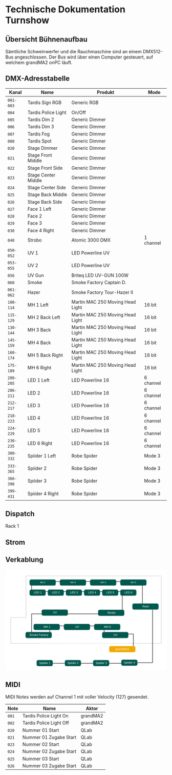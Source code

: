 # Technische Dokumentation Turnshow

## Übersicht Bühnenaufbau

Sämtliche Schweinwerfer und die Rauchmaschine sind an einem DMX512-Bus
angeschlossen. Der Bus wird über einen Computer gesteuert, auf welchem grandMA2
onPC läuft.

## DMX-Adresstabelle

| Kanal       | Name                | Produkt                          | Mode      |
| ----------- | ------------------- | -------------------------------- | --------- |
| `001-003` | Tardis Sign RGB     | Generic RGB                      |           |
| `004`      | Tardis Police Light | On/Off                           |           |
| `005`      | Tardis Dim 2        | Generic Dimmer                   |           |
| `006`      | Tardis Dim 3        | Generic Dimmer                   |           |
| `007`      | Tardis Fog          | Generic Dimmer                   |           |
| `008`      | Tardis Spot         | Generic Dimmer                   |           |
| `020`      | Stage Dimmer        | Generic Dimmer                   |           |
| `021`      | Stage Front Middle  | Generic Dimmer                   |           |
| `022`      | Stage Front Side    | Generic Dimmer                   |           |
| `023`      | Stage Center Middle | Generic Dimmer                   |           |
| `024`      | Stage Center Side   | Generic Dimmer                   |           |
| `025`      | Stage Back Middle   | Generic Dimmer                   |           |
| `026`      | Stage Back Side     | Generic Dimmer                   |           |
| `027`      | Face 1 Left         | Generic Dimmer                   |           |
| `028`      | Face 2              | Generic Dimmer                   |           |
| `029`      | Face 3              | Generic Dimmer                   |           |
| `030`      | Face 4 Right        | Generic Dimmer                   |           |
| `040`      | Strobo              | Atomic 3000 DMX                  | 1 channel |
| `050-052` | UV 1                | LED Powerline UV                 |           |
| `053-055` | UV 2                | LED Powerline UV                 |           |
| `056`      | UV Gun              | Briteq LED UV-GUN 100W           |           |
| `060`      | Smoke               | Smoke Factory Captain D.         |           |
| `061-062` | Hazer               | Smoke Factory Tour-Hazer II      |           |
| `100-114` | MH 1 Left           | Martin MAC 250 Moving Head Light | 16 bit    |
| `115-129` | MH 2 Back Left      | Martin MAC 250 Moving Head Light | 16 bit    |
| `130-144` | MH 3 Back           | Martin MAC 250 Moving Head Light | 16 bit    |
| `145-159` | MH 4 Back           | Martin MAC 250 Moving Head Light | 16 bit    |
| `160-174` | MH 5 Back Right     | Martin MAC 250 Moving Head Light | 16 bit    |
| `175-189` | MH 6 Right          | Martin MAC 250 Moving Head Light | 16 bit    |
| `200-205` | LED 1 Left          | LED Powerline 16                 | 6 channel |
| `206-211` | LED 2               | LED Powerline 16                 | 6 channel |
| `212-217` | LED 3               | LED Powerline 16                 | 6 channel |
| `218-223` | LED 4               | LED Powerline 16                 | 6 channel |
| `224-229` | LED 5               | LED Powerline 16                 | 6 channel |
| `230-235` | LED 6 Right         | LED Powerline 16                 | 6 channel |
| `300-332` | Spiider 1 Left      | Robe Spider                      | Mode 3    |
| `333-365` | Spiider 2           | Robe Spider                      | Mode 3    |
| `366-398` | Spiider 3           | Robe Spider                      | Mode 3    |
| `399-431` | Spiider 4 Right     | Robe Spider                      | Mode 3    |

## Dispatch

Rack 1

## Strom

## Verkablung

![Aufbau DMX512-Bus](images/cables.svg)

## MIDI

MIDI Notes werden auf Channel 1 mit voller Velocity (127) gesendet.

| Note  | Name                    | Aktor    |
| ----- | ----------------------- | -------- |
| `001` | Tardis Police Light On  | grandMA2 |
| `002` | Tardis Police Light Off | grandMA2 |
| `020` | Nummer 01 Start         | QLab     |
| `021` | Nummer 01 Zugabe Start  | QLab     |
| `023` | Nummer 02 Start         | QLab     |
| `024` | Nummer 02 Zugabe Start  | QLab     |
| `025` | Nummer 03 Start         | QLab     |
| `026` | Nummer 03 Zugabe Start  | QLab     |
